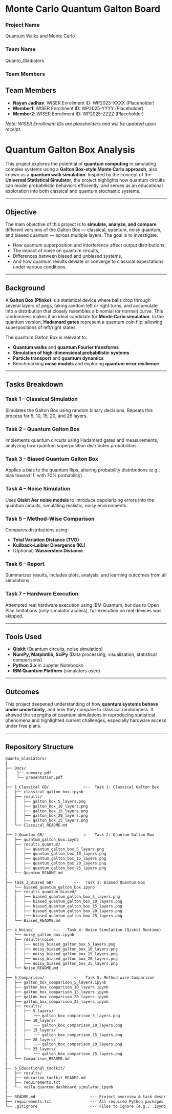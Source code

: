 # Monte Carlo Quantum Galton Board
### Project Name
Quantum Walks and Monte Carlo
### Team Name
Quanto_Gladiators
### Team Members
## Team Members
- **Nayan Jadhav**: WISER Enrollment ID: WP2025-XXXX (Placeholder)
- **Member1**: WISER Enrollment ID: WP2025-YYYY (Placeholder)
- **Member2**: WISER Enrollment ID: WP2025-ZZZZ (Placeholder)

*Note: WISER Enrollment IDs are placeholders and will be updated upon receipt.*

#  Quantum Galton Box Analysis

This project explores the potential of **quantum computing** in simulating complex systems using a **Galton Box-style Monte Carlo approach**, also known as a **quantum walk simulation**. Inspired by the concept of the **Universal Statistical Simulator**, the project highlights how quantum circuits can model probabilistic behaviors efficiently, and serves as an educational exploration into both classical and quantum stochastic systems.

---

##  Objective

The main objective of this project is to **simulate, analyze, and compare** different versions of the Galton Box — classical, quantum, noisy quantum, and biased quantum — across multiple layers. The goal is to investigate:

- How quantum superposition and interference affect output distributions,
- The impact of noise on quantum circuits,
- Differences between biased and unbiased systems,
- And how quantum results deviate or converge to classical expectations under various conditions.

---

##  Background

A **Galton Box (Plinko)** is a statistical device where balls drop through several layers of pegs, taking random left or right turns, and accumulate into a distribution that closely resembles a binomial (or normal) curve. This randomness makes it an ideal candidate for **Monte Carlo simulation**. In the quantum version, **Hadamard gates** represent a quantum coin flip, allowing superpositions of left/right states.

The quantum Galton Box is relevant to:

- **Quantum walks** and **quantum Fourier transforms**
- **Simulation of high-dimensional probabilistic systems**
- **Particle transport** and **quantum dynamics**
- Benchmarking **noise models** and exploring **quantum error resilience**

---

##  Tasks Breakdown

###  Task 1 – Classical Simulation
Simulates the Galton Box using random binary decisions. Repeats this process for 5, 10, 15, 20, and 25 layers.

###  Task 2 – Quantum Galton Box
Implements quantum circuits using Hadamard gates and measurements, analyzing how quantum superposition distributes probabilities.

###  Task 3 – Biased Quantum Galton Box
Applies a bias to the quantum flips, altering probability distributions (e.g., bias toward '1' with 70% probability).

###  Task 4 – Noise Simulation
Uses **Qiskit Aer noise models** to introduce depolarizing errors into the quantum circuits, simulating realistic, noisy environments.

###  Task 5 – Method-Wise Comparison
Compares distributions using:

- **Total Variation Distance (TVD)**
- **Kullback–Leibler Divergence (KL)**
- (Optional) **Wasserstein Distance**

###  Task 6 – Report
Summarizes results, includes plots, analysis, and learning outcomes from all simulations.

###  Task 7 – Hardware Execution
Attempted real hardware execution using IBM Quantum, but due to Open Plan limitations (only simulator access), full execution on real devices was skipped.

---

##  Tools Used

- **Qiskit** (Quantum circuits, noise simulation)
- **NumPy, Matplotlib, SciPy** (Data processing, visualization, statistical comparisons)
- **Python 3.x** in Jupyter Notebooks
- **IBM Quantum Platform** (simulators used)

---

##  Outcomes

This project deepened understanding of how **quantum systems behave under uncertainty**, and how they compare to classical randomness. It showed the strengths of quantum simulations in reproducing statistical phenomena and highlighted current challenges, especially hardware access under free plans.

---

##  Repository Structure

```bash
Quanto_Gladiators/
│
├── Docs/
│    ├── summary.pdf
│    └── presentation.pdf
│
├── 1_Classical GB/               <--  Task 1: Classical Galton Box
│   ├── classical_galton_box.ipynb
│   ├── results/
│   │   ├── galton_box_5_layers.png
│   │   ├── galton_box_10_layers.png
│   │   ├── galton_box_15_layers.png
│   │   ├── galton_box_20_layers.png
│   │   ├── galton_box_25_layers.png
│   └── Classical_README.md
│
├── 2_Quantum GB/                 <--  Task 2: Quantum Galton Box
│   ├── quantum_galton_box.ipynb
│   ├── results_quantum/
│   │   ├── quantum_galton_box_5_layers.png
│   │   ├── quantum_galton_box_10_layers.png
│   │   ├── quantum_galton_box_15_layers.png
│   │   ├── quantum_galton_box_20_layers.png
│   │   ├── quantum_galton_box_25_layers.png
│   └── Quantum_README.md
│
├── task_3_Biased GB/         <--  Task 3: Biased Quantum Box
│   └── biased_quantum_galton_box.ipynb
│   ├── results_quantum_biased/
│   │   ├── biased_quantum_galton_box_5_layers.png
│   │   ├── biased_quantum_galton_box_10_layers.png
│   │   ├── biased_quantum_galton_box_15_layers.png
│   │   ├── biased_quantum_galton_box_20_layers.png
│   │   ├── biased_quantum_galton_box_25_layers.png
│   └── Biased_README.md 
│   
├── 4_Noise/         <--   Task 4: Noise Simulation (Qiskit Runtime)
│   └── noisy_galton_box.ipynb
│   ├── results\noise
│   │   ├── noisy_biased_galton_box_5_layers.png
│   │   ├── noisy_biased_galton_box_10_layers.png
│   │   ├── noisy_biased_galton_box_15_layers.png
│   │   ├── noisy_biased_galton_box_20_layers.png
│   │   ├── noisy_biased_galton_box_25_layers.png
│   └── Noise_README.md  
│
├── 5_Comparison/             <--  Task 5: Method-wise Comparison
│   ├── galton_box_comparison_5_layers.ipynb
│   ├── galton_box_comparison_10_layers.ipynb
│   ├── galton_box_comparison_15_layers.ipynb
│   ├── galton_box_comparison_20_layers.ipynb
│   ├── galton_box_comparison_25_layers.ipynb
│   ├── results/
│   │   ├── 5_layers/
│   │   │   └── galton_box_comparison_5_layers.png
│   │   ├── 10_layers/
│   │   │   └── galton_box_comparison_10_layers.png
│   │   ├── 15_layers/
│   │   │   └── galton_box_comparison_15_layers.png
│   │   ├── 20_layers/
│   │   │   └── galton_box_comparison_20_layers.png
│   │   └── 25_layers/ 
│   │       └── galton_box_comparison_25_layers.png     
│   └── Comparison_README.md
│
├── 6_Educational_toolkit/
│   ├── results/
│   ├── education_toolkit_README.md
│   ├── requirements.txt
│   └── voila quantum_dashboard_simulator.ipynb
│   
├── README.md                        <-- Project overview & task descriptions
├── requirements.txt                 <-- All required Python packages
└── .gitignore                       <-- Files to ignore (e.g., .ipynb_checkpoints)


```



